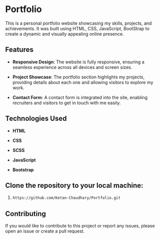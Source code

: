 # Portfolio

This is a personal portfolio website showcasing my skills, projects, and achievements. It was built using HTML, CSS, JavaScript, BootStrap to create a dynamic and visually appealing online presence.

## Features

- **Responsive Design**: The website is fully responsive, ensuring a seamless experience across all devices and screen sizes.

- **Project Showcase**: The portfolio section highlights my projects, providing details about each one and allowing visitors to explore my work.

- **Contact Form**: A contact form is integrated into the site, enabling recruiters and visitors to get in touch with me easily.

## Technologies Used

- **HTML**

- **CSS**
- **SCSS**
- **JavaScript**

- **Bootstrap**

## Clone the repository to your local machine:

1.  ```bash
    https://github.com/Ketan-Chaudhary/Portfolio.git

    ```

## Contributing

If you would like to contribute to this project or report any issues, please open an issue or create a pull request.
